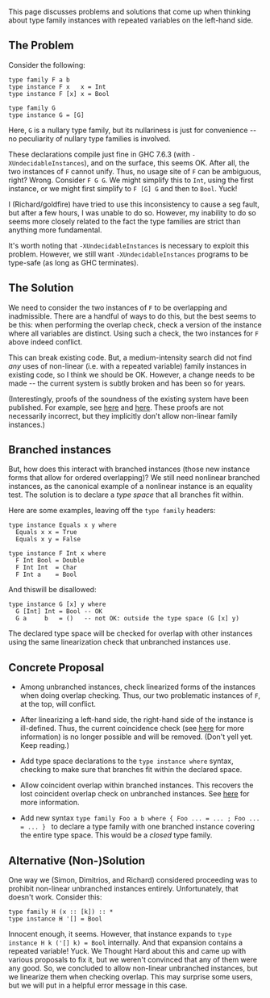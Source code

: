 
This page discusses problems and solutions that come up when thinking about type family instances with repeated variables on the left-hand side.

## The Problem


Consider the following:

```wiki
type family F a b
type instance F x   x = Int
type instance F [x] x = Bool

type family G
type instance G = [G]
```


Here, `G` is a nullary type family, but its nullariness is just for convenience -- no peculiarity of nullary type families is involved.


These declarations compile just fine in GHC 7.6.3 (with `-XUndecidableInstances`), and on the surface, this seems OK. After all, the two instances of `F` cannot unify. Thus, no usage site of `F` can be ambiguous, right? Wrong. Consider `F G G`. We might simplify this to `Int`, using the first instance, or we might first simplify to `F [G] G` and then to `Bool`. Yuck!


I (Richard/goldfire) have tried to use this inconsistency to cause a seg fault, but after a few hours, I was unable to do so. However, my inability to do so seems more closely related to the fact the type families are strict than anything more fundamental.


It's worth noting that `-XUndecidableInstances` is necessary to exploit this problem. However, we still want `-XUndecidableInstances` programs to be type-safe (as long as GHC terminates).

## The Solution


We need to consider the two instances of `F` to be overlapping and inadmissible. There are a handful of ways to do this, but the best seems to be this: when performing the overlap check, check a version of the instance where all variables are distinct. Using such a check, the two instances for `F` above indeed conflict.


This can break existing code. But, a medium-intensity search did not find *any* uses of non-linear (i.e. with a repeated variable) family instances in existing code, so I think we should be OK. However, a change needs to be made -- the current system is subtly broken and has been so for years.


(Interestingly, proofs of the soundness of the existing system have been published. For example, see [ here](http://research.microsoft.com/en-us/um/people/simonpj/papers/ext-f/fc-tldi.pdf) and [ here](http://www.cis.upenn.edu/~stevez/papers/WVPJZ11.pdf). These proofs are not necessarily incorrect, but they implicitly don't allow non-linear family instances.)

## Branched instances


But, how does this interact with branched instances (those new instance forms that allow for ordered overlapping)? We still need nonlinear branched instances, as the canonical example of a nonlinear instance is an equality test. The solution is to declare a *type space* that all branches fit within.


Here are some examples, leaving off the `type family` headers:

```wiki
type instance Equals x y where
  Equals x x = True
  Equals x y = False
```

```wiki
type instance F Int x where
  F Int Bool = Double
  F Int Int  = Char
  F Int a    = Bool
```


And thiswill be disallowed:

```wiki
type instance G [x] y where
  G [Int] Int = Bool -- OK
  G a     b   = ()   -- not OK: outside the type space (G [x] y)
```


The declared type space will be checked for overlap with other instances using the same linearization check that unbranched instances use.

## Concrete Proposal

- Among unbranched instances, check linearized forms of the instances when doing overlap checking. Thus, our two problematic instances of `F`, at the top, will conflict.

- After linearizing a left-hand side, the right-hand side of the instance is ill-defined. Thus, the current coincidence check (see [here](new-axioms/coincident-overlap) for more information) is no longer possible and will be removed. (Don't yell yet. Keep reading.)

- Add type space declarations to the `type instance where` syntax, checking to make sure that branches fit within the declared space.

- Allow coincident overlap within branched instances. This recovers the lost coincident overlap check on unbranched instances. See [here](new-axioms/coincident-overlap) for more information.

- Add new syntax `type family Foo a b where { Foo ... = ... ; Foo ... = ... } ` to declare a type family with one branched instance covering the entire type space. This would be a *closed* type family.

## Alternative (Non-)Solution


One way we (Simon, Dimitrios, and Richard) considered proceeding was to prohibit non-linear unbranched instances entirely. Unfortunately, that doesn't work. Consider this:

```wiki
type family H (x :: [k]) :: *
type instance H '[] = Bool
```


Innocent enough, it seems. However, that instance expands to `type instance H k ('[] k) = Bool` internally. And that expansion contains a repeated variable! Yuck. We Thought Hard about this and came up with various proposals to fix it, but we weren't convinced that any of them were any good. So, we concluded to allow non-linear unbranched instances, but we linearize them when checking overlap. This may surprise some users, but we will put in a helpful error message in this case.
